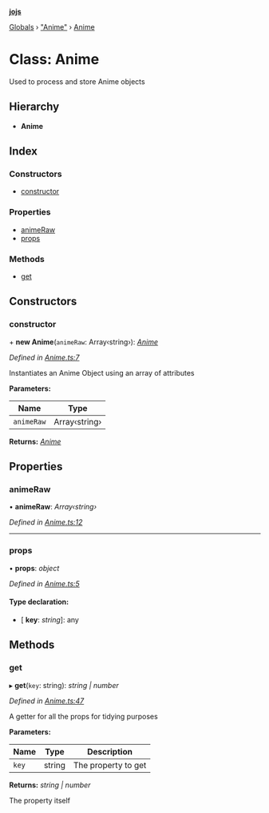 **[jojs](../README.md)**

[Globals](../globals.md) › ["Anime"](../modules/_anime_.md) › [Anime](_anime_.anime.md)

# Class: Anime

Used to process and store Anime objects

## Hierarchy

* **Anime**

## Index

### Constructors

* [constructor](_anime_.anime.md#constructor)

### Properties

* [animeRaw](_anime_.anime.md#animeraw)
* [props](_anime_.anime.md#props)

### Methods

* [get](_anime_.anime.md#get)

## Constructors

###  constructor

\+ **new Anime**(`animeRaw`: Array‹string›): *[Anime](_anime_.anime.md)*

*Defined in [Anime.ts:7](https://github.com/ssd71/jojs/blob/68be524/src/Anime.ts#L7)*

Instantiates an Anime Object using an array of attributes

**Parameters:**

Name | Type |
------ | ------ |
`animeRaw` | Array‹string› |

**Returns:** *[Anime](_anime_.anime.md)*

## Properties

###  animeRaw

• **animeRaw**: *Array‹string›*

*Defined in [Anime.ts:12](https://github.com/ssd71/jojs/blob/68be524/src/Anime.ts#L12)*

___

###  props

• **props**: *object*

*Defined in [Anime.ts:5](https://github.com/ssd71/jojs/blob/68be524/src/Anime.ts#L5)*

#### Type declaration:

* \[ **key**: *string*\]: any

## Methods

###  get

▸ **get**(`key`: string): *string | number*

*Defined in [Anime.ts:47](https://github.com/ssd71/jojs/blob/68be524/src/Anime.ts#L47)*

A getter for all the props for tidying purposes

**Parameters:**

Name | Type | Description |
------ | ------ | ------ |
`key` | string | The property to get |

**Returns:** *string | number*

The property itself